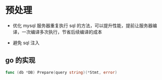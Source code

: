 # 预处理

+ 优化 mysql 服务器重复执行 sql 的方法，可以提升性能，提前让服务器编译，一次编译多次执行，节省后续编译的成本

+ 避免 sql 注入

## go 的实现

```go
func (db *DB) Prepare(query string)(*Stmt, error)
```


